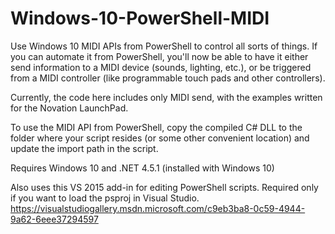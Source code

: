 # Windows-10-PowerShell-MIDI
Use Windows 10 MIDI APIs from PowerShell to control all sorts of things. If you can automate it from PowerShell, you'll now be able to have it either send information to a MIDI device (sounds, lighting, etc.), or be triggered from a MIDI controller (like programmable touch pads and other controllers).

Currently, the code here includes only MIDI send, with the examples written for the Novation LaunchPad.

To use the MIDI API from PowerShell, copy the compiled C# DLL to the folder where your script resides (or some other convenient location) and update the import path in the script.

Requires Windows 10 and .NET 4.5.1 (installed with Windows 10)

Also uses this VS 2015 add-in for editing PowerShell scripts. Required only if you want to load the psproj in Visual Studio. 
https://visualstudiogallery.msdn.microsoft.com/c9eb3ba8-0c59-4944-9a62-6eee37294597
